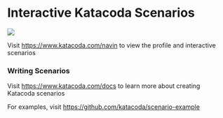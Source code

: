 # Interactive Katacoda Scenarios

[![](http://shields.katacoda.com/katacoda/navin/count.svg)](https://www.katacoda.com/navin "Get your profile on Katacoda.com")

Visit https://www.katacoda.com/navin to view the profile and interactive scenarios

### Writing Scenarios
Visit https://www.katacoda.com/docs to learn more about creating Katacoda scenarios

For examples, visit https://github.com/katacoda/scenario-example
